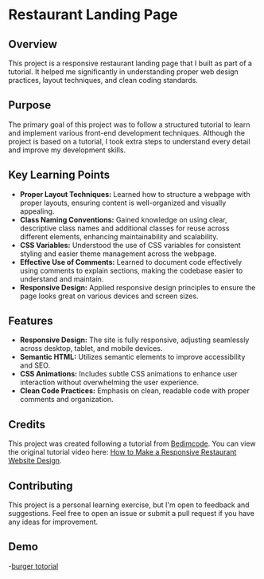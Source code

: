 # Restaurant Landing Page

## Overview

This project is a responsive restaurant landing page that I built as part of a tutorial. It helped me significantly in understanding proper web design practices, layout techniques, and clean coding standards.

## Purpose

The primary goal of this project was to follow a structured tutorial to learn and implement various front-end development techniques. Although the project is based on a tutorial, I took extra steps to understand every detail and improve my development skills.

## Key Learning Points

- **Proper Layout Techniques:** Learned how to structure a webpage with proper layouts, ensuring content is well-organized and visually appealing.
- **Class Naming Conventions:** Gained knowledge on using clear, descriptive class names and additional classes for reuse across different elements, enhancing maintainability and scalability.
- **CSS Variables:** Understood the use of CSS variables for consistent styling and easier theme management across the webpage.
- **Effective Use of Comments:** Learned to document code effectively using comments to explain sections, making the codebase easier to understand and maintain.
- **Responsive Design:** Applied responsive design principles to ensure the page looks great on various devices and screen sizes.

## Features

- **Responsive Design:** The site is fully responsive, adjusting seamlessly across desktop, tablet, and mobile devices.
- **Semantic HTML:** Utilizes semantic elements to improve accessibility and SEO.
- **CSS Animations:** Includes subtle CSS animations to enhance user interaction without overwhelming the user experience.
- **Clean Code Practices:** Emphasis on clean, readable code with proper comments and organization.



## Credits

This project was created following a tutorial from [Bedimcode](https://www.youtube.com/@Bedimcode). You can view the original tutorial video here: [How to Make a Responsive Restaurant Website Design](https://youtu.be/PA-V-GxYa9w?si=cp5vea_tKG4I4FKK).


## Contributing

This project is a personal learning exercise, but I'm open to feedback and suggestions. Feel free to open an issue or submit a pull request if you have any ideas for improvement.


## Demo 

-[burger totorial](https://first-try1.netlify.app/)

